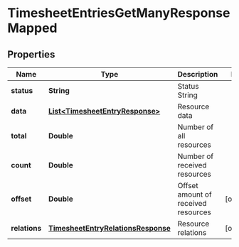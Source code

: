 

# TimesheetEntriesGetManyResponseMapped


## Properties

| Name | Type | Description | Notes |
|------------ | ------------- | ------------- | -------------|
|**status** | **String** | Status String |  |
|**data** | [**List&lt;TimesheetEntryResponse&gt;**](TimesheetEntryResponse.md) | Resource data |  |
|**total** | **Double** | Number of all resources |  |
|**count** | **Double** | Number of received resources |  |
|**offset** | **Double** | Offset amount of received resources |  [optional] |
|**relations** | [**TimesheetEntryRelationsResponse**](TimesheetEntryRelationsResponse.md) | Resource relations |  [optional] |



